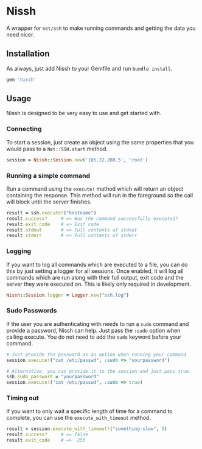 # Nissh

A wrapper for `net/ssh` to make running commands and getting the data you need nicer.

## Installation

As always, just add Nissh to your Gemfile and run `bundle install`.

```ruby
gem 'nissh'
```

## Usage

Nissh is designed to be very easy to use and get started with.

### Connecting

To start a session, just create an object using the same properties that you would
pass to a `Net::SSH.start` method.

```ruby
session = Nissh::Session.new('185.22.208.5', 'root')
```

### Running a simple command

Run a command using the `execute!` method which will return an object containing
the response. This method will run in the foreground so the call will block until
the server finishes.

```ruby
result = ssh.execute!("hostname")
result.success?     # => Was the command successfully executed?
result.exit_code    # => Exit code
result.stdout       # => Full contents of stdout
result.stderr       # => Full contents of stderr
```

### Logging

If you want to log all commands which are executed to a file, you can do this by
just setting a logger for all sessions. Once enabled, it will log all commands
which are run along with their full output, exit code and the server they were
executed on. This is likely only required in development.

```ruby
Nissh::Session.logger = Logger.new("ssh.log")
```

### Sudo Passwords

If the user you are authenticating with needs to run a `sudo` command and provide
a password, Nissh can help. Just pass the `:sudo` option when calling execute.
You do not need to add the `sudo` keyword before your command.

```ruby
# Just provide the password as an option when running your command
session.execute!("cat /etc/passwd", :sudo => "yourpassword")

# Alternative, you can provide it to the session and just pass true.
ssh.sudo_password = "yourpassword"
session.execute!("cat /etc/passwd", :sudo => true)
```

### Timing out

If you want to only wait a specific length of time for a command to complete, you
can use the `execute_with_timeout` method.

```ruby
result = session.execute_with_timeout!("something-slow", 5)
result.success?     # => false
result.exit_code    # => -255
```
